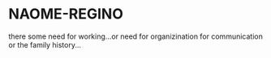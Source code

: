 # NAOME-REGINO
there some need for working...or need for organizination for communication or the family history...
